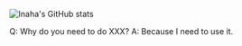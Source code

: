 ![Inaha's GitHub stats](https://github-profile-summary-cards.vercel.app/api/cards/profile-details?username=tsukinaha&theme=transparent)

Q: Why do you need to do XXX?
A: Because I need to use it.
